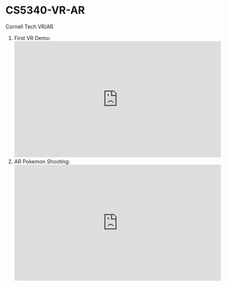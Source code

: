 # CS5340-VR-AR
Cornell Tech VR/AR

1. First VR Demo: <iframe width="560" height="315" src="https://www.youtube.com/embed/zDqsLm-ERi8" frameborder="0" allowfullscreen></iframe>
2. AR Pokemon Shooting: <iframe width="560" height="315" src="https://www.youtube.com/embed/mBJBof2A5G4" frameborder="0" allowfullscreen></iframe>
